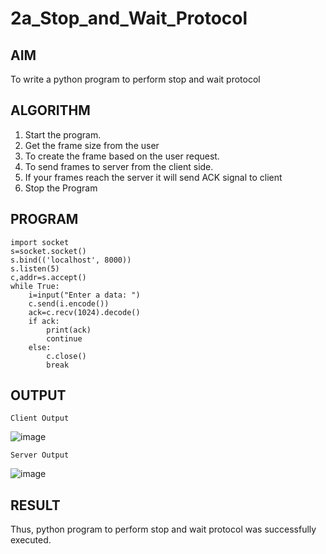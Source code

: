 # 2a_Stop_and_Wait_Protocol

## AIM 
To write a python program to perform stop and wait protocol

## ALGORITHM
1. Start the program.
2. Get the frame size from the user
3. To create the frame based on the user request.
4. To send frames to server from the client side.
5. If your frames reach the server it will send ACK signal to client
6. Stop the Program

## PROGRAM
```
import socket
s=socket.socket()
s.bind(('localhost', 8000))
s.listen(5)
c,addr=s.accept()
while True:
    i=input("Enter a data: ")
    c.send(i.encode())
    ack=c.recv(1024).decode()
    if ack:
        print(ack)
        continue
    else:
        c.close()
        break
```
## OUTPUT
```
Client Output
```
![image](https://github.com/SivaramakrishnanBaskar/2a_Stop_and_Wait_Protocol/assets/119476322/3d8a4ecd-79d4-474e-96bc-ae2bc678a982)

```
Server Output
```
![image](https://github.com/SivaramakrishnanBaskar/2a_Stop_and_Wait_Protocol/assets/119476322/687c4c4d-a310-4511-8c02-7b3f8c906e38)

## RESULT
Thus, python program to perform stop and wait protocol was successfully executed.
